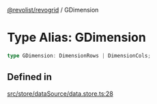 [@revolist/revogrid](README.md) / GDimension

# Type Alias: GDimension

```ts
type GDimension: DimensionRows | DimensionCols;
```

## Defined in

[src/store/dataSource/data.store.ts:28](https://github.com/revolist/revogrid/blob/80825bf77a49d260f052f2584a0efe930c2da0d3/src/store/dataSource/data.store.ts#L28)
